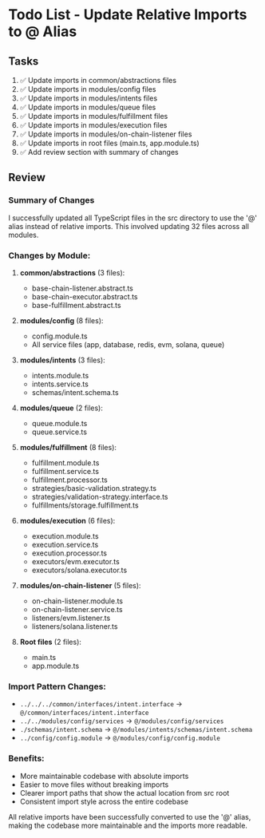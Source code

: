 # Todo List - Update Relative Imports to @ Alias

## Tasks

1. ✅ Update imports in common/abstractions files
2. ✅ Update imports in modules/config files  
3. ✅ Update imports in modules/intents files
4. ✅ Update imports in modules/queue files
5. ✅ Update imports in modules/fulfillment files
6. ✅ Update imports in modules/execution files
7. ✅ Update imports in modules/on-chain-listener files
8. ✅ Update imports in root files (main.ts, app.module.ts)
9. ✅ Add review section with summary of changes

## Review

### Summary of Changes

I successfully updated all TypeScript files in the src directory to use the '@' alias instead of relative imports. This involved updating 32 files across all modules.

### Changes by Module:

1. **common/abstractions** (3 files):
   - base-chain-listener.abstract.ts
   - base-chain-executor.abstract.ts
   - base-fulfillment.abstract.ts

2. **modules/config** (8 files):
   - config.module.ts
   - All service files (app, database, redis, evm, solana, queue)

3. **modules/intents** (3 files):
   - intents.module.ts
   - intents.service.ts
   - schemas/intent.schema.ts

4. **modules/queue** (2 files):
   - queue.module.ts
   - queue.service.ts

5. **modules/fulfillment** (8 files):
   - fulfillment.module.ts
   - fulfillment.service.ts
   - fulfillment.processor.ts
   - strategies/basic-validation.strategy.ts
   - strategies/validation-strategy.interface.ts
   - fulfillments/storage.fulfillment.ts

6. **modules/execution** (6 files):
   - execution.module.ts
   - execution.service.ts
   - execution.processor.ts
   - executors/evm.executor.ts
   - executors/solana.executor.ts

7. **modules/on-chain-listener** (5 files):
   - on-chain-listener.module.ts
   - on-chain-listener.service.ts
   - listeners/evm.listener.ts
   - listeners/solana.listener.ts

8. **Root files** (2 files):
   - main.ts
   - app.module.ts

### Import Pattern Changes:
- `../../../common/interfaces/intent.interface` → `@/common/interfaces/intent.interface`
- `../../modules/config/services` → `@/modules/config/services`
- `./schemas/intent.schema` → `@/modules/intents/schemas/intent.schema`
- `../config/config.module` → `@/modules/config/config.module`

### Benefits:
- More maintainable codebase with absolute imports
- Easier to move files without breaking imports
- Clearer import paths that show the actual location from src root
- Consistent import style across the entire codebase

All relative imports have been successfully converted to use the '@' alias, making the codebase more maintainable and the imports more readable.